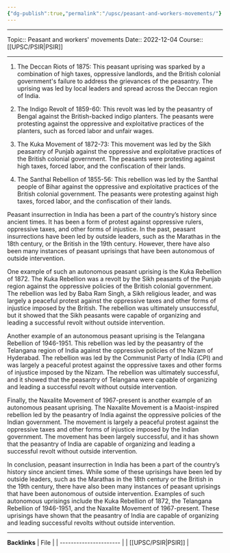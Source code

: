 ```yaml
---
{"dg-publish":true,"permalink":"/upsc/peasant-and-workers-movements/"}
---
```


----
Topic:: Peasant and workers' movements
Date:: 2022-12-04
Course:: [[UPSC/PSIR\|PSIR]] 

----
1. The Deccan Riots of 1875: This peasant uprising was sparked by a combination of high taxes, oppressive landlords, and the British colonial government's failure to address the grievances of the peasantry. The uprising was led by local leaders and spread across the Deccan region of India.

2. The Indigo Revolt of 1859-60: This revolt was led by the peasantry of Bengal against the British-backed indigo planters. The peasants were protesting against the oppressive and exploitative practices of the planters, such as forced labor and unfair wages.

3. The Kuka Movement of 1872-73: This movement was led by the Sikh peasantry of Punjab against the oppressive and exploitative practices of the British colonial government. The peasants were protesting against high taxes, forced labor, and the confiscation of their lands.

4. The Santhal Rebellion of 1855-56: This rebellion was led by the Santhal people of Bihar against the oppressive and exploitative practices of the British colonial government. The peasants were protesting against high taxes, forced labor, and the confiscation of their lands.


Peasant insurrection in India has been a part of the country’s history since ancient times. It has been a form of protest against oppressive rulers, oppressive taxes, and other forms of injustice. In the past, peasant insurrections have been led by outside leaders, such as the Marathas in the 18th century, or the British in the 19th century. However, there have also been many instances of peasant uprisings that have been autonomous of outside intervention. 

One example of such an autonomous peasant uprising is the Kuka Rebellion of 1872. The Kuka Rebellion was a revolt by the Sikh peasants of the Punjab region against the oppressive policies of the British colonial government. The rebellion was led by Baba Ram Singh, a Sikh religious leader, and was largely a peaceful protest against the oppressive taxes and other forms of injustice imposed by the British. The rebellion was ultimately unsuccessful, but it showed that the Sikh peasants were capable of organizing and leading a successful revolt without outside intervention. 

Another example of an autonomous peasant uprising is the Telangana Rebellion of 1946-1951. This rebellion was led by the peasantry of the Telangana region of India against the oppressive policies of the Nizam of Hyderabad. The rebellion was led by the Communist Party of India (CPI) and was largely a peaceful protest against the oppressive taxes and other forms of injustice imposed by the Nizam. The rebellion was ultimately successful, and it showed that the peasantry of Telangana were capable of organizing and leading a successful revolt without outside intervention. 

Finally, the Naxalite Movement of 1967-present is another example of an autonomous peasant uprising. The Naxalite Movement is a Maoist-inspired rebellion led by the peasantry of India against the oppressive policies of the Indian government. The movement is largely a peaceful protest against the oppressive taxes and other forms of injustice imposed by the Indian government. The movement has been largely successful, and it has shown that the peasantry of India are capable of organizing and leading a successful revolt without outside intervention. 

In conclusion, peasant insurrection in India has been a part of the country’s history since ancient times. While some of these uprisings have been led by outside leaders, such as the Marathas in the 18th century or the British in the 19th century, there have also been many instances of peasant uprisings that have been autonomous of outside intervention. Examples of such autonomous uprisings include the Kuka Rebellion of 1872, the Telangana Rebellion of 1946-1951, and the Naxalite Movement of 1967-present. These uprisings have shown that the peasantry of India are capable of organizing and leading successful revolts without outside intervention.


---
**Backlinks**
| File                   |
| ---------------------- |
| [[UPSC/PSIR\|PSIR]] |



